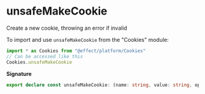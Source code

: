 # unsafeMakeCookie

Create a new cookie, throwing an error if invalid

To import and use `unsafeMakeCookie` from the "Cookies" module:

```ts
import * as Cookies from "@effect/platform/Cookies"
// Can be accessed like this
Cookies.unsafeMakeCookie
```

**Signature**

```ts
export declare const unsafeMakeCookie: (name: string, value: string, options?: Cookie["options"] | undefined) => Cookie
```
